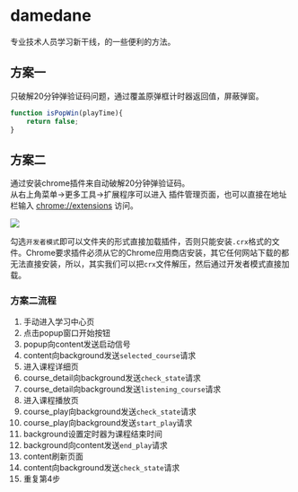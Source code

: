 # damedane
专业技术人员学习新干线，的一些便利的方法。

## 方案一
只破解20分钟弹验证码问题，通过覆盖原弹框计时器返回值，屏蔽弹窗。
```javascript
function isPopWin(playTime){
	return false;
}
```

## 方案二
通过安装chrome插件来自动破解20分钟弹验证码。  
从右上角菜单->更多工具->扩展程序可以进入 插件管理页面，也可以直接在地址栏输入 [chrome://extensions](chrome://extensions/) 访问。

![](http://image.liuxianan.com/201706/20170620_195047_992_5668.png)

勾选`开发者模式`即可以文件夹的形式直接加载插件，否则只能安装`.crx`格式的文件。Chrome要求插件必须从它的Chrome应用商店安装，其它任何网站下载的都无法直接安装，所以，其实我们可以把`crx`文件解压，然后通过开发者模式直接加载。

### 方案二流程
1. 手动进入学习中心页
2. 点击popup窗口开始按钮
3. popup向content发送启动信号
4. content向background发送`selected_course`请求
5. 进入课程详细页
6. course_detail向background发送`check_state`请求
7. course_detail向background发送`listening_course`请求
8. 进入课程播放页
9. course_play向background发送`check_state`请求
10. course_play向background发送`start_play`请求
11. background设置定时器为课程结束时间
12. background向content发送`end_play`请求
13. content刷新页面
14. content向background发送`check_state`请求
15. 重复第4步
